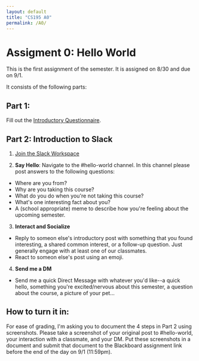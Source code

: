 ```yaml
---
layout: default
title: "CS195 A0"
permalink: /A0/
---
```


# Assigment 0: Hello World
This is the first assignment of the semester. It is assigned on 8/30 and due on 9/1. 

It consists of the following parts: 

## Part 1:
Fill out the [Introductory Questionnaire](https://forms.gle/LG131Pri4ziiKr3x5).

## Part 2: Introduction to Slack
1. [Join the Slack Workspace](https://join.slack.com/t/hci-f21/shared_invite/zt-us259xj5-Go00xrmOYvHNIFWGytSqxQ)

2. **Say Hello**: Navigate to the #hello-world channel. In this channel please post answers to the following questions: 


  - Where are you from?
  - Why are you taking this course?
  - What do you do when you're not taking this course?
  - What's one interesting fact about you?
  - A (school appropriate) meme to describe how you're feeling about the upcoming semester. 


3. **Interact and Socialize**


- Reply to someon else's introductory post with something that you found interesting, 
a shared common interest, or a follow-up question. Just generally engage with at least one of our classmates.
- React to someon else's post using an emoji.


4. **Send me a DM**
- Send me a quick Direct Message with whatever you'd like--a quick hello, something you're excited/nervous about this semester, 
a question about the course, a picture of your pet...


## How to turn it in:
For ease of grading, I'm asking you to document the 4 steps in Part 2 using screenshots. Please take a screenshot of your original post to #hello-world, 
your interaction with a classmate, and your DM. Put these screenshots in a document and submit that document to the Blackboard assignment link before the end of the day on 9/1 (11:59pm).
